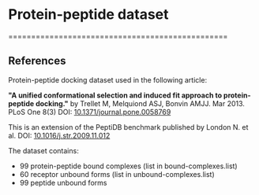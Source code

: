 # Protein-peptide dataset
================================================


References
---------

Protein-peptide docking dataset used in the following article:

**"A unified conformational selection and induced fit approach to protein-peptide docking."**
by Trellet M, Melquiond ASJ, Bonvin AMJJ. Mar 2013. PLoS One 8(3)
DOI: [10.1371/journal.pone.0058769](http://journals.plos.org/plosone/article?id=10.1371/journal.pone.0058769)

This is an extension of the PeptiDB benchmark published by London N. et al. 
DOI: [10.1016/j.str.2009.11.012](https://www.ncbi.nlm.nih.gov/pubmed/20159464)

The dataset contains:
- 99 protein-peptide bound complexes (list in bound-complexes.list)
- 60 receptor unbound forms (list in unbound-complexes.list)
- 99 peptide unbound forms


